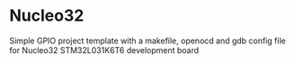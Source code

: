 # Nucleo32
Simple GPIO project template with a makefile, openocd and gdb config file for Nucleo32 STM32L031K6T6 development board
